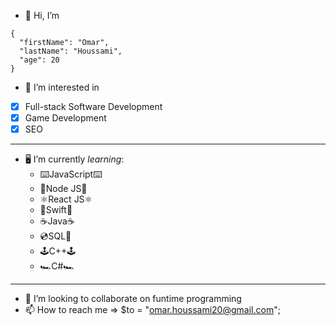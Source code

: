 - 👋 Hi, I’m 
```
{
  "firstName": "Omar",
  "lastName": "Houssami",
  "age": 20
}
```
- 👀 I’m interested in
- [x] Full-stack Software Development
- [x] Game Development 
- [x] SEO
---
- 🖥️ I’m currently *learning*:
  - ⌨️JavaScript⌨️
  - 💠Node JS💠
  - ⚛️React JS⚛️
  - 🍏Swift🍎 
  - ☕️Java☕️
  - 💿SQL📀 
  - 🕹️C++🕹️ 
  - 🏎️C#🏎️
 ---
- 💞️ I’m looking to collaborate on funtime programming
- 📫 How to reach me => $to = "omar.houssami20@gmail.com";


